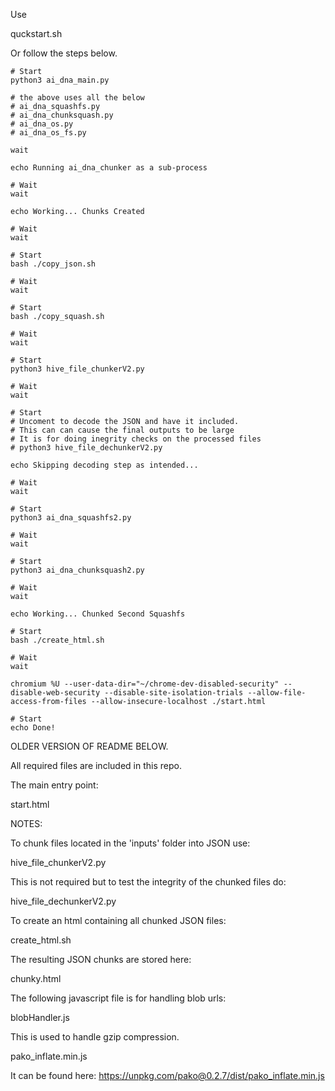 Use

quckstart.sh

Or follow the steps below.

~~~
# Start
python3 ai_dna_main.py

# the above uses all the below
# ai_dna_squashfs.py
# ai_dna_chunksquash.py
# ai_dna_os.py
# ai_dna_os_fs.py

wait

echo Running ai_dna_chunker as a sub-process

# Wait
wait

echo Working... Chunks Created

# Wait
wait

# Start
bash ./copy_json.sh

# Wait
wait

# Start
bash ./copy_squash.sh

# Wait
wait

# Start
python3 hive_file_chunkerV2.py

# Wait
wait

# Start
# Uncoment to decode the JSON and have it included.
# This can can cause the final outputs to be large
# It is for doing inegrity checks on the processed files
# python3 hive_file_dechunkerV2.py

echo Skipping decoding step as intended...

# Wait
wait

# Start
python3 ai_dna_squashfs2.py

# Wait
wait

# Start
python3 ai_dna_chunksquash2.py

# Wait
wait

echo Working... Chunked Second Squashfs

# Start
bash ./create_html.sh

# Wait
wait

chromium %U --user-data-dir="~/chrome-dev-disabled-security" --disable-web-security --disable-site-isolation-trials --allow-file-access-from-files --allow-insecure-localhost ./start.html

# Start
echo Done!
~~~

OLDER VERSION OF README BELOW.

All required files are included in this repo.

The main entry point:

start.html


NOTES:

To chunk files located in the 'inputs' folder into JSON use:

hive_file_chunkerV2.py

This is not required but to test the integrity of the chunked files do:

hive_file_dechunkerV2.py

To create an html containing all chunked JSON files:

create_html.sh

The resulting JSON chunks are stored here:

chunky.html


The following javascript file is for handling blob urls:

blobHandler.js


This is used to handle gzip compression.

pako_inflate.min.js

It can be found here: https://unpkg.com/pako@0.2.7/dist/pako_inflate.min.js
